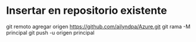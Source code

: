 Insertar en repositorio existente
=================================

git remoto agregar origen https://github.com/ailyndpa/Azure.git
 git rama -M principal 
git push -u origen principal
